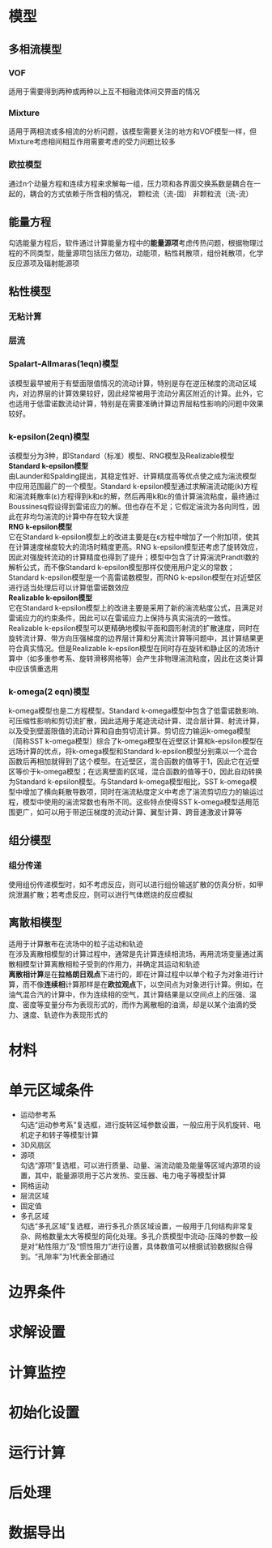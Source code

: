 
# 模型
## 多相流模型
### VOF
适用于需要得到两种或两种以上互不相融流体间交界面的情况

### Mixture
适用于两相流或多相流的分析问题，该模型需要关注的地方和VOF模型一样，但Mixture考虑相间相互作用需要考虑的受力问题比较多

### 欧拉模型
通过n个动量方程和连续方程来求解每一组，压力项和各界面交换系数是耦合在一起的，耦合的方式依赖于所含相的情况，
颗粒流（流-固）
非颗粒流（流-流）

## 能量方程
勾选能量方程后，软件通过计算能量方程中的**能量源项**考虑传热问题，根据物理过程的不同类型，能量源项包括压力做功，动能项，粘性耗散项，组份耗散项，化学反应源项及辐射能源项


## 粘性模型
### 无粘计算
### 层流
### Spalart-Allmaras(1eqn)模型
该模型最早被用于有壁面限值情况的流动计算，特别是存在逆压梯度的流动区域内，对边界层的计算效果较好，因此经常被用于流动分离区附近的计算。此外，它也适用于低雷诺数流动计算，特别是在需要准确计算边界层粘性影响的问题中效果较好。
### k-epsilon(2eqn)模型
该模型分为3种，即Standard（标准）模型、RNG模型及Realizable模型   
**Standard k-epsilon模型**  
由Launder和Spalding提出，其稳定性好、计算精度高等优点使之成为湍流模型中应用范围最广的一个模型。Standard k-epsilon模型通过求解湍流动能(k)方程和湍流耗散率(ε)方程得到k和ε的解，然后再用k和ε的值计算湍流粘度，最终通过Boussinesq假设得到雷诺应力的解。但也存在不足；它假定湍流为各向同性，因此在非均匀湍流的计算中存在较大误差   
**RNG k-epsilon模型**   
它在Standard k-epsilon模型上的改进主要是在ε方程中增加了一个附加项，使其在计算速度梯度较大的流场时精度更高。RNG k-epsilon模型还考虑了旋转效应，因此对强旋转流动的计算精度也得到了提升；模型中包含了计算湍流Prandtl数的解析公式，而不像Standard k-epsilon模型那样仅使用用户定义的常数；Standard k-epsilon模型是一个高雷诺数模型，而RNG k-epsilon模型在对近壁区进行适当处理后可以计算低雷诺数效应   
**Realizable k-epsilon模型**   
它在Standard k-epsilon模型上的改进主要是采用了新的湍流粘度公式，且满足对雷诺应力的约束条件，因此可以在雷诺应力上保持与真实湍流的一致性。Realizable k-epsilon模型可以更精确地模拟平面和圆形射流的扩散速度，同时在旋转流计算、带方向压强梯度的边界层计算和分离流计算等问题中，其计算结果更符合真实情况。但是Realizable k-epsilon模型在同时存在旋转和静止区的流场计算中（如多重参考系、旋转滑移网格等）会产生非物理湍流粘度，因此在这类计算中应该慎重选用
### k-omega(2 eqn)模型   
k-omega模型也是二方程模型。Standard k-omega模型中包含了低雷诺数影响、可压缩性影响和剪切流扩散，因此适用于尾迹流动计算、混合层计算、射流计算，以及受到壁面限值的流动计算和自由剪切流计算。剪切应力输运k-omega模型（简称SST k-omega模型）综合了k-omega模型在近壁区计算和k-epsilon模型在远场计算的优点，将k-omega模型和Standard k-epsilon模型分别乘以一个混合函数后再相加就得到了这个模型。在近壁区，混合函数的值等于1，因此它在近壁区等价于k-omega模型；在远离壁面的区域，混合函数的值等于0，因此自动转换为Standard k-epsilon模型。与Standard k-omega模型相比，SST k-omega模型中增加了横向耗散导数项，同时在湍流粘度定义中考虑了湍流剪切应力的输运过程，模型中使用的湍流常数也有所不同。这些特点使得SST k-omega模型适用范围更广，如可以用于带逆压梯度的流动计算、翼型计算、跨音速激波计算等   
## 组分模型
### 组分传递   
使用组份传递模型时，如不考虑反应，则可以进行组份输送扩散的仿真分析，如甲烷泄漏扩散；若考虑反应，则可以进行气体燃烧的反应模拟   
## 离散相模型    
适用于计算散布在流场中的粒子运动和轨迹   
在涉及离散相模型的计算过程中，通常是先计算连续相流场，再用流场变量通过离散相模型计算离散相粒子受到的作用力，并确定其运动和轨迹   
**离散相计算**是在**拉格朗日观点**下进行的，即在计算过程中以单个粒子为对象进行计算，而不像**连续相**计算那样是在**欧拉观点**下，以空间点为对象进行计算。例如，在油气混合汽的计算中，作为连续相的空气，其计算结果是以空间点上的压强、温度、密度等变量分布为表现形式的，而作为离散相的油滴，却是以某个油滴的受力、速度、轨迹作为表现形式的
# 材料
# 单元区域条件
* 运动参考系   
  勾选“运动参考系”复选框，进行旋转区域参数设置，一般应用于风机旋转、电机定子和转子等模型计算
* 3D风扇区
* 源项   
  勾选“源项”复选框，可以进行质量、动量、湍流动能及能量等区域内源项的设置，其中，能量源项用于芯片发热、变压器、电力电子等模型计算
* 网格运动
* 层流区域
* 固定值
* 多孔区域   
  勾选“多孔区域”复选框，进行多孔介质区域设置，一般用于几何结构非常复杂、网格数量太大等模型的简化处理。多孔介质模型中流动-压降的参数一般是对“粘性阻力”及“惯性阻力”进行设置，具体数值可以根据试验数据拟合得到。“孔隙率”为1代表全部通过
# 边界条件
# 求解设置
# 计算监控
# 初始化设置
# 运行计算
# 后处理
# 数据导出
